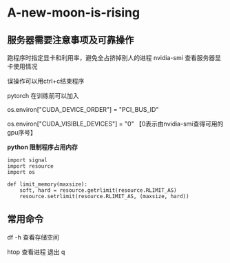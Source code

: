# A-new-moon-is-rising
## 服务器需要注意事项及可靠操作

跑程序时指定显卡和利用率，避免全占挤掉别人的进程
nvidia-smi 查看服务器显卡使用情况

误操作可以用ctrl+c结束程序

pytorch 在训练前可以加入

os.environ["CUDA_DEVICE_ORDER"] = "PCI_BUS_ID"

os.environ["CUDA_VISIBLE_DEVICES"] = "0"          【0表示由nvidia-smi查得可用的gpu序号】

**python 限制程序占用内存**

```
import signal
import resource
import os

def limit_memory(maxsize):
    soft, hard = resource.getrlimit(resource.RLIMIT_AS)    
    resource.setrlimit(resource.RLIMIT_AS, (maxsize, hard)) 
 ```

## 常用命令

df -h 查看存储空间

htop 查看进程  退出 q
